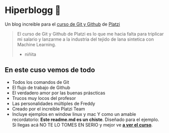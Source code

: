 # Hiperblogg 💚
Un blog increible para el [ curso de Git y Github](https://platzi.com/cursos/git-github/ "curso de Git y Github") de [Platzi](https:///platzi.com/ "Platzi")
> El curso de Git y Github de Platzi es lo que me hacia falta para triplicar mi salario y lanzarme a la industria del tejido de lana sintetica con Machine Learning.
> - niñita

## En este cuso vemos de todo
* Todos los comandos de Git
* El flujo de trabajo de Github
* El verdadero amor por las buenas práscticas 
* Trucos muy locos del profesor
* Las personalidades múltiples de Freddy
* Creado por el increible Platzi Team
* Incluye ejemplos en window linux y mac
Y como un amable recordatorio: **Este readme.md es un chiste**. Diseñado para el ejemplo. Si llegas acá NO TE LO TOMES EN SERIO y mejor ve [**a ver el curso**](https://platzi.com/cursos/git-github/ "a ver el curso").